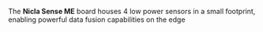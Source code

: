 The **Nicla Sense ME** board houses 4 low power sensors in a small footprint, enabling powerful data fusion capabilities on the edge
